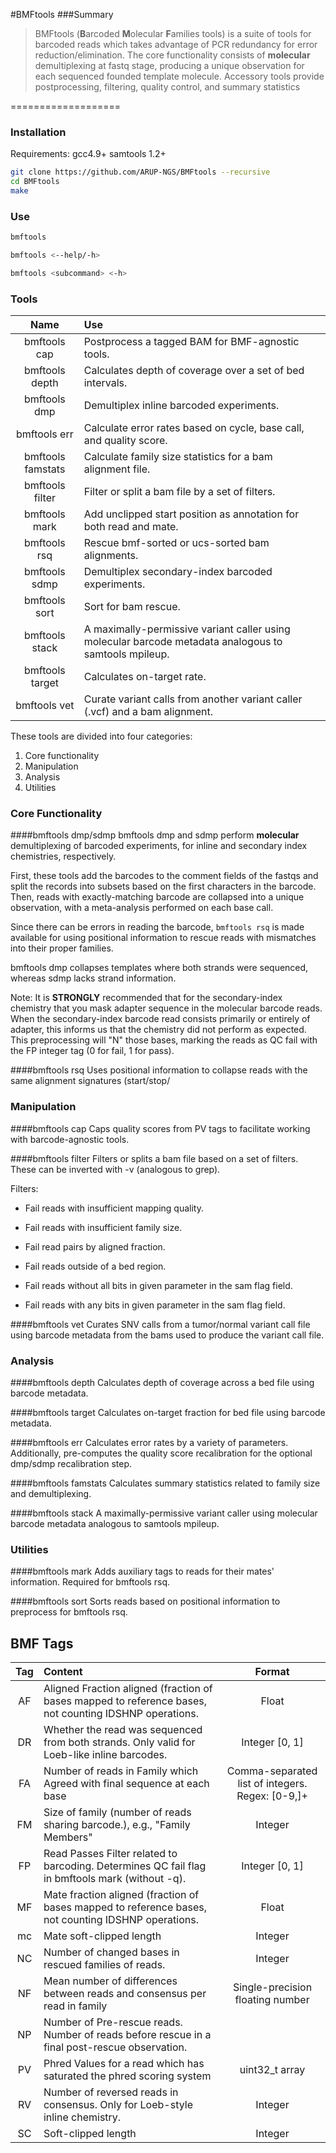 #BMFtools
###Summary
>BMFtools (**B**arcoded **M**olecular **F**amilies tools) is a suite of tools for barcoded reads which takes advantage of PCR redundancy for error reduction/elimination. The core functionality consists of **molecular** demultiplexing at fastq stage, producing a unique observation for each sequenced founded template molecule. Accessory tools provide postprocessing, filtering, quality control, and summary statistics

===================


### Installation

Requirements:
gcc4.9+
samtools 1.2+

```bash
git clone https://github.com/ARUP-NGS/BMFtools --recursive
cd BMFtools
make
```

### Use

```bash
bmftools
```

```bash
bmftools <--help/-h>
```

```bash
bmftools <subcommand> <-h>
```

### Tools

Name | Use |
:---:|:----|
bmftools cap| Postprocess a tagged BAM for BMF-agnostic tools.|
bmftools depth| Calculates depth of coverage over a set of bed intervals.|
bmftools dmp| Demultiplex inline barcoded experiments.|
bmftools err| Calculate error rates based on cycle, base call, and quality score.|
bmftools famstats| Calculate family size statistics for a bam alignment file.|
bmftools filter| Filter or split a bam file by a set of filters.|
bmftools mark| Add unclipped start position as annotation for both read and mate.|
bmftools rsq| Rescue bmf-sorted or ucs-sorted bam alignments.|
bmftools sdmp| Demultiplex secondary-index barcoded experiments.|
bmftools sort| Sort for bam rescue.|
bmftools stack| A maximally-permissive variant caller using molecular barcode metadata analogous to samtools mpileup.|
bmftools target| Calculates on-target rate.|
bmftools vet| Curate variant calls from another variant caller (.vcf) and a bam alignment.|

These tools are divided into four categories:
  1. Core functionality
  2. Manipulation
  3. Analysis
  4. Utilities

### Core Functionality

####bmftools dmp/sdmp
bmftools dmp and sdmp perform **molecular** demultiplexing of barcoded experiments, for inline and secondary index chemistries, respectively.

First, these tools add the barcodes to the comment fields of the fastqs and split the records into subsets based on the first characters in the barcode.
Then, reads with exactly-matching barcode are collapsed into a unique observation, with a meta-analysis performed on each base call.

Since there can be errors in reading the barcode,
`bmftools rsq` is made available for using positional information to rescue reads with mismatches into their proper families.

bmftools dmp collapses templates where both strands were sequenced, whereas sdmp lacks strand information.

Note: It is **STRONGLY** recommended that for the secondary-index chemistry that you mask adapter sequence in the molecular barcode reads.
When the secondary-index barcode read consists primarily or entirely of adapter, this informs us that the chemistry did not perform as expected.
This preprocessing will "N" those bases, marking the reads as QC fail with the FP integer tag (0 for fail, 1 for pass).

####bmftools rsq
Uses positional information to collapse reads with the same alignment signatures (start/stop/

### Manipulation

####bmftools cap
Caps quality scores from PV tags to facilitate working with barcode-agnostic tools.

####bmftools filter
Filters or splits a bam file based on a set of filters. These can be inverted with -v (analogous to grep).

Filters:
  * Fail reads with insufficient mapping quality.

  * Fail reads with insufficient family size.

  * Fail read pairs by aligned fraction.

  * Fail reads outside of a bed region.

  * Fail reads without all bits in given parameter in the sam flag field.

  * Fail reads with any bits in given parameter in the sam flag field.

####bmftools vet
Curates SNV calls from a tumor/normal variant call file using barcode metadata from the bams used to produce the variant call file.

### Analysis

####bmftools depth
Calculates depth of coverage across a bed file using barcode metadata.

####bmftools target
Calculates on-target fraction for bed file using barcode metadata.

####bmftools err
Calculates error rates by a variety of parameters.
Additionally, pre-computes the quality score recalibration for the optional dmp/sdmp recalibration step.

####bmftools famstats
Calculates summary statistics related to family size and demultiplexing.

####bmftools stack
A maximally-permissive variant caller using molecular barcode metadata analogous to samtools mpileup.

### Utilities

####bmftools mark
Adds auxiliary tags to reads for their mates' information. Required for bmftools rsq.

####bmftools sort
Sorts reads based on positional information to preprocess for bmftools rsq.


## BMF Tags

Tag | Content | Format |
:----:|:-----|:-----:|
AF | Aligned Fraction aligned (fraction of bases mapped to reference bases, not counting IDSHNP operations. | Float |
DR | Whether the read was sequenced from both strands. Only valid for Loeb-like inline barcodes. | Integer [0, 1] |
FA | Number of reads in Family which Agreed with final sequence at each base | Comma-separated list of integers. Regex: [0-9,]+ |
FM | Size of family (number of reads sharing barcode.), e.g., "Family Members" | Integer |
FP | Read Passes Filter related to barcoding. Determines QC fail flag in bmftools mark (without -q).| Integer [0, 1]|
MF | Mate fraction aligned (fraction of bases mapped to reference bases, not counting IDSHNP operations. | Float |
mc | Mate soft-clipped length | Integer |
NC | Number of changed bases in rescued families of reads. | Integer |
NF | Mean number of differences between reads and consensus per read in family | Single-precision floating number |
NP | Number of Pre-rescue reads. Number of reads before rescue in a final post-rescue observation. |
PV | Phred Values for a read which has saturated the phred scoring system | uint32_t array |
RV | Number of reversed reads in consensus. Only for Loeb-style inline chemistry. | Integer |
SC | Soft-clipped length | Integer |

